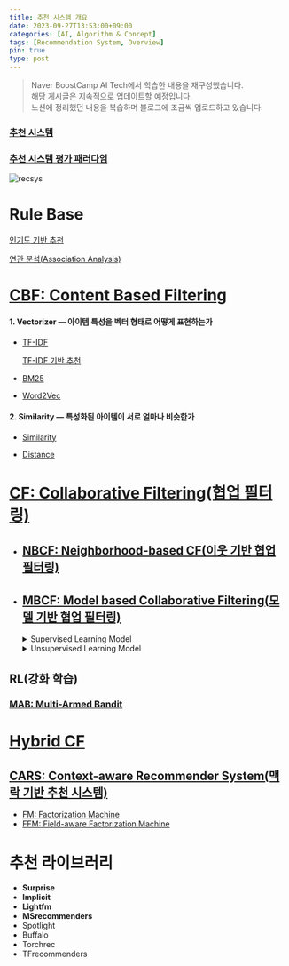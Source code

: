 ```yaml
---
title: 추천 시스템 개요
date: 2023-09-27T13:53:00+09:00
categories: [AI, Algorithm & Concept]
tags: [Recommendation System, Overview]
pin: true
type: post
---
```

> Naver BoostCamp AI Tech에서 학습한 내용을 재구성했습니다.  
> 해당 게시글은 지속적으로 업데이트할 예정입니다.  
> 노션에 정리했던 내용을 복습하며 블로그에 조금씩 업로드하고 있습니다.  

### [추천 시스템](https://osmin625.github.io/posts/%EC%B6%94%EC%B2%9C-%EC%8B%9C%EC%8A%A4%ED%85%9C/)

### [추천 시스템 평가 패러다임](https://osmin625.github.io/posts/%EC%B6%94%EC%B2%9C-%EC%8B%9C%EC%8A%A4%ED%85%9C-%ED%8F%89%EA%B0%80-%EC%A7%80%ED%91%9C/)

![recsys](/imgs/ro.png)
# Rule Base

[인기도 기반 추천](https://osmin625.github.io/posts/%EC%9D%B8%EA%B8%B0%EB%8F%84-%EA%B8%B0%EB%B0%98-%EC%B6%94%EC%B2%9C/)

[연관 분석(Association Analysis)](https://www.notion.so/Association-Analysis-6ca43cfdd8da4ad89cdefa807331c4ff?pvs=21)

# [CBF: Content Based Filtering](https://www.notion.so/CBF-Content-Based-Filtering-ee188eb44e6a4fd38992c8182405128c?pvs=21)

#### 1. Vectorizer — **아이템 특성을 벡터 형태로 어떻게 표현하는가**

- [TF-IDF](https://www.notion.so/TF-IDF-9478a90aa99e44c1820b26b296535223?pvs=21)
    
    [TF-IDF 기반 추천](https://www.notion.so/TF-IDF-0465ef82197b423e92cbd7516e964d7b?pvs=21)
    
- [BM25](https://www.notion.so/BM25-857f76f951ef44e6a8ffa08c022dbbcb?pvs=21)
- [Word2Vec](https://www.notion.so/Word2Vec-c21d23fa76c8478f921fdc392f599f95?pvs=21)

#### 2. Similarity — **특성화된 아이템이 서로 얼마나 비슷한가**

- [Similarity](https://www.notion.so/Similarity-e210820646c04d248e6ca2b5f2db7bae?pvs=21)

- [Distance](https://www.notion.so/Distance-dcb9f23eabba4d25829a6a26a33c892e?pvs=21)

# [CF: Collaborative Filtering(협업 필터링)](https://www.notion.so/CF-Collaborative-Filtering-fd1b3079e33d4bf28c3d6e11a833842e?pvs=21)

- ## [NBCF: Neighborhood-based CF(이웃 기반 협업 필터링)](https://www.notion.so/NBCF-Neighborhood-based-CF-4d0471ef262d4a7da8175e095c9f72a2?pvs=21)
- ## [MBCF: Model based Collaborative Filtering(모델 기반 협업 필터링)](https://www.notion.so/MBCF-Model-based-Collaborative-Filtering-75c21283fe794ad48670abf344ae04b1?pvs=21)
    
    <details markdown="1">
    <summary>Supervised Learning Model</summary>

    **ML based CF**

    - [Naive Bayes Classification](https://www.notion.so/Naive-Bayes-Classification-33b7db10c9314bcf8c7dda33785846e9?pvs=21)
    - [GBM: Gradient Boosting Machine](https://www.notion.so/GBM-Gradient-Boosting-Machine-ad2a50e8de754365ae06f0ac90adcaa1?pvs=21)
    [GBDT: Gradient Boosting Decision Trees](https://www.notion.so/GBDT-Gradient-Boosting-Decision-Trees-082ff2ad256a436f9ce28f7b2181d5ca?pvs=21)
        - [XGBoost: Extreme gradient boosting](https://www.notion.so/XGBoost-Extreme-gradient-boosting-3f2f693c177e430d983f678e2d1e1c74?pvs=21)
        - [LGBM: LightGBM](https://www.notion.so/LGBM-LightGBM-26aed012b6a5416aac0b4650b0155e5e?pvs=21)
        - [CatBoost](https://www.notion.so/CatBoost-474c3b0d5e124ae19aff470924694636?pvs=21)

    **DL based CF**

    <details markdown="1">
    <summary>Background</summary>
    <br>
    
    **DL based CF의 장점**

    1. **Nonlinear Transformation**
        - data의 non-linearity를 효과적으로 나타낼 수 있다.
        - 복잡한 user-item interaction pattern을 효과적으로 모델링
            
            user의 선호도 예측 용이
            
    2. **Representation Learning**
        - 사람이 직접 feature design하지 않아도 된다.
        - 텍스트, 이미지, 오디오 등 다양한 종류의 정보를 추천 시스템에 활용할 수 있다.
            - 과거 아이템의 이미지를 활용하여 새로운 아이템에 대한 특징 추출 가능
            - 사용자가 남긴 텍스트를 활용하여 취향에 대한 특징 추출 가능
            - 새로운 아이템이나 인기 없는 아이템도 추천이 가능
            - 사용자에게 아이템을 왜 추천하는 이유에 대한 설명력이 증가
            - 다양한 맥락 정보를 함께 활용하기 때문에 보다 정교한 추천이 가능
    3. **Sequence Modeling**
        - DNN은 자연어처리, 음성 신호 처리 등 sequential modeling task에서 성공적으로 적용된다.
        - 추천 시스템에서 next-item prediction, session-based recommendation등에 사용된다.
    4. **Various Architectures**
        - CNN, RNN 등 비정형 데이터 특징 추출에 특화된 구조 활용이 가능하다.
    5. **Flexibility**
        - Tensorflow, PyTorch 등 다양한 DL 프레임워크 오픈
        - 추천시스템 모델링 flexibility가 높으며 더 효율적으로 서빙할 수 있다.
        - end-to-end 구조로써 Domain adaptation,Generative modeling등의 응용 모델 활용이 가능하다.

    **단점**

    1. **Interpretability** → Black Box
    2. **Data Requirement** → 많은 양의 데이터 필요
    3. **Extensive Hyperparameter Tuning** → 많은 시간 소요

    추천에서는 DL이 ML을 압도하지는 않는다. 

    추천을 수행할 때 Latency가 중요하기 때문에, 너무 복잡한 모델은 사용하지 못한다.
    </details>    

    [MLP: Multilayer Perceptron(다층 퍼셉트론)](https://www.notion.so/MLP-Multilayer-Perceptron-e33b62a970784be2bcd83dab0b55e220?pvs=21) 계열 모델

    - [NCF: Neural Collaborative Filtering](https://www.notion.so/NCF-Neural-Collaborative-Filtering-7ea11a83950c466a91a46ed5d7b7bab3?pvs=21)
    - [YouTube Recommendation](https://www.notion.so/YouTube-Recommendation-29e3b9ef81784ed6b8b3c29b2b5c7aaa?pvs=21)

    [AE: Autoencoder(**오토인코더)**](https://www.notion.so/AE-Autoencoder-994ae0144c034d249cf5da6e7f618c1a?pvs=21) 계열 모델

    입력값 (rating)을 reconstruction (decoding) 할 수 있게끔 학습함으로써 rating이 가지고 있는 잠재적인 패턴이 latent factor(information bottleneck)에 암호화 (encoding)된다.

    ![recsys](/imgs/ro1.png)

    [DAE: Denoising Autoencoder](https://www.notion.so/DAE-Denoising-Autoencoder-d6800d81dced436b8b00911996978dd2?pvs=21)

    - [U/I-RBM](https://www.notion.so/U-I-RBM-1d121b28c9f74d0a90046b3188b17044?pvs=21)
    - [AutoRec](https://www.notion.so/AutoRec-dd00ba485fd244b783ced96109ae916f?pvs=21)
    - [NeuMF: Neural MF](https://www.notion.so/NeuMF-Neural-MF-4a9f4d36220b49f0afea9f298a4a3807?pvs=21)
    - [CDAE: Collaborative Denoising Auto-Encoder](https://www.notion.so/CDAE-Collaborative-Denoising-Auto-Encoder-ba86511b225748d1ae1ed298d828266c?pvs=21)

    [GNN: Graph Neural Network](https://www.notion.so/GNN-Graph-Neural-Network-3187fc20130b45f189ec91ee55e85480?pvs=21) 계열 모델

    [GCN: Graph Convolution Network](https://www.notion.so/GCN-Graph-Convolution-Network-e9a3a153c8f747d89b6f7cda4f39311c?pvs=21)

    - [NGCF: Neural Graph Collaborative Filtering](https://www.notion.so/NGCF-Neural-Graph-Collaborative-Filtering-c7298066e8b3423f8fb430305cdb2696?pvs=21)
    - [LightGCN](https://www.notion.so/LightGCN-96a9cf2cf19c452586b432fb01e1563e?pvs=21)

    [CNN: Convolutional Neural Network(컨볼루션 신경망)](https://www.notion.so/CNN-Convolutional-Neural-Network-5fe961c5ba07444688035a28c4925a4b?pvs=21) 계열 모델

    - [Image-Based Recommendations](https://www.notion.so/Image-Based-Recommendations-7ab89ac403d54c738d9be9afab18dbce?pvs=21)
    - [VBPR: Visual BPR](https://www.notion.so/VBPR-Visual-BPR-7142388f354b44b6978c6916f1f94946?pvs=21)
    - [DeepCoNN(심층 협력 신경망)](https://www.notion.so/DeepCoNN-c627c7b226814600b73b211d8a5f5829?pvs=21)

    [RNN:Recurrent Neural Network(순환신경망)](https://www.notion.so/RNN-Recurrent-Neural-Network-a3cbd14760f6406b9d926e1062365982?pvs=21) 계열 모델

    [LSTM(Long Short Term Memory)](https://www.notion.so/LSTM-Long-Short-Term-Memory-ce7b82de1e554356875ddda3aa02dc91?pvs=21), [GRU(Gated Recurrent Unit)](https://www.notion.so/GRU-Gated-Recurrent-Unit-e9fb943fdd2b48b5a99047b7bc3084da?pvs=21)

    - [GRU4Rec](https://www.notion.so/GRU4Rec-7e0959bd25ae4fc79b148bb86544bf00?pvs=21)
    - [RRN: Recurrent Recommender Network](https://www.notion.so/RRN-Recurrent-Recommender-Network-af2ab646a37f4f9580e783231ad33f75?pvs=21)
    - [WDN: Wide & Deep Network](https://www.notion.so/WDN-Wide-Deep-Network-7e6a7cd23fd444f5a4bc3db8fbdf9b96?pvs=21)
    - [DeepFM](https://www.notion.so/DeepFM-964f67dd360b4c1f88c4a0bd0698f0e5?pvs=21)
    - [DIN: Deep Interest Network](https://www.notion.so/DIN-Deep-Interest-Network-7f7dab7f46074f5481e9cabc4f04eca7?pvs=21)
    - DCN: Deep & Cross Network
    - [BST: Behavior Sequence Transformer](https://www.notion.so/BST-Behavior-Sequence-Transformer-9b06a51043dd4d15bc565b8ef52eb7a2?pvs=21)
    - [TabNet](https://www.notion.so/TabNet-1e5c27561c974f6e80af1989a106cfde?pvs=21)
    </details>

    <details markdown='1'>
    <summary>Unsupervised Learning Model</summary>
    <br>
    <details markdown="1">
    <summary>Background : User-free Model</summary>

    <br>
    비지도학습 모델들 중, User-free 모델로 활용되는 경우가 많다.

    **User-free 모델의 장점 (`$=\gamma_u$`를 사용하지 않을 때의 장점)**

    1. **새로운 사용자에 대해 inference가 가능하다.**
        
        `$\gamma_u$`는 새로운 사용자가 발생할 때마다 재학습을 필요로 한다.
        
    2. **이력이 거의 없는 사용자에 대한 대응이 가능하다.**
        
        MF 계열의 모델은 이런 상황에서 `$\gamma_u$`가 제대로 학습되지 않으므로 성능이 좋지 않다.
        
    3. **CF 모델에서 종종 무시되곤 하는 sequential 시나리오에 대해 대응이 가능하다.**
        
        MF의 `$\gamma_u$`는 sequence를 고려하지 않는다.
        
    - 실제 추천 시스템의 deployment를 고려하면, 새로운 사용자가 발생할 때마다 재학습이 필요한 점은 큰 단점이다.
    - 따라서, user-free 모델은 전통적인 MF 계열의 모델보다 실용적이라고 볼 수 있다.
    </details>

    [**Latent Factor Model(Embedding)**](https://www.notion.so/Latent-Factor-Model-Embedding-7e8eb7413b9e45ceb5ed2a16151c12c0?pvs=21)

    - [SVD: Singular Value Decomposition(특이값 분해)](https://www.notion.so/SVD-Singular-Value-Decomposition-2bc5621a4b8b423587cce5c72387332a?pvs=21)
    - [MF: Matrix Factorization](https://www.notion.so/MF-Matrix-Factorization-e4a47b3afa0c4159ab9ad24920f2f6a5?pvs=21)
        - [WRMF: Weighted Regularized MF (MF for Implicit Feedback)](https://www.notion.so/WRMF-Weighted-Regularized-MF-MF-for-Implicit-Feedback-0fedc650822c476da6d348dbc97a47a7?pvs=21)
        - [ALS: Alternating Least Square](https://www.notion.so/ALS-Alternating-Least-Square-f7558a78197f4f1c8657aeaf6e5a29fd?pvs=21)
        - [BPR: Bayesian Personalized Ranking](https://www.notion.so/BPR-Bayesian-Personalized-Ranking-19396cb2510e4bdb935c62fb7e29d87e?pvs=21)

        [Feedback](https://www.notion.so/Feedback-bc67a3ec8d14494f84ff96524491fbee?pvs=21)

        - [Word2Vec](https://www.notion.so/Word2Vec-c21d23fa76c8478f921fdc392f599f95?pvs=21)
            - [**CBOW: Continous Bag of Word**](https://www.notion.so/CBOW-Continous-Bag-of-Word-d8b1a8e79e294cdb91f0edd1dccb9ac4?pvs=21)
            - [**SG: Skip-Gram**](https://www.notion.so/SG-Skip-Gram-0efdda659ed345f299b0ee4b0ded2c26?pvs=21)
            - [**SGNS: Skip-Gram with Negative Sampling**](https://www.notion.so/SGNS-Skip-Gram-with-Negative-Sampling-e3a03df0c93d493a8a266043d4ac3b76?pvs=21)
        - [Item2Vec](https://www.notion.so/Item2Vec-9ce90b51bfce4be49bf049f7a4c1e962?pvs=21)

    [Clustering(군집화)](https://www.notion.so/Clustering-18087dfdaaec466086fcff5a1808aa86?pvs=21)

    - [KNN: K-Nearest Neighbor(K-최근접 이웃)](https://www.notion.so/KNN-K-Nearest-Neighbor-K-e3a1dcf5f76c4c33b8f12432a11c466d?pvs=21)
    - [ANN: Approximate Nearest Neighbor](https://www.notion.so/ANN-Approximate-Nearest-Neighbor-9a41dc0e2de54f7ab83ee8f990f5c086?pvs=21)
        - [ANNOY: Approximate Nearest Neighbor Oh Yeah](https://www.notion.so/ANNOY-Approximate-Nearest-Neighbor-Oh-Yeah-f6e0897863d048ecb2db4843bb337755?pvs=21)
        - [**HNSW: Hierarchical Navigable Small World Graphs**](https://www.notion.so/HNSW-Hierarchical-Navigable-Small-World-Graphs-c52ea0f832e84eae9392120f7a05ae99?pvs=21)
        - [IVF: Inverted File Index](https://www.notion.so/IVF-Inverted-File-Index-c382c3cb19634e7cb7e2af6d445cf686?pvs=21)
        - [PQ: Product Quantization — Compression](https://www.notion.so/PQ-Product-Quantization-Compression-cea6b89b3ff14201bbaa75536a6840b3?pvs=21)

        **Clustering의 경우 다른 추천 방법론과 함께 사용하여 효과적인 추천 수행이 가능하다.**

        - 군집내의 다른 사용자가 선호하는 아이템 추천
        - 군집화 이후 협력 필터링(Collaborative Filtering) 사용을 통해 예측 정확도 향상
        - 비슷한 사용자 군집의 데이터를 추출하여 아이템 선호도를 계산하고, 이를 사전 확률(prior probability)로 활용하여 베이지안 방법론 적용
    </details>

## RL(강화 학습)

### [MAB: Multi-Armed Bandit](https://www.notion.so/MAB-Multi-Armed-Bandit-b00d09a3729c4f64a8c360f2c922f7a7?pvs=21)

# [**Hybrid CF**](https://www.notion.so/Hybrid-CF-103266a4a91643e58bf6f565b7b627ca?pvs=21)

## [**CARS: Context-aware Recommender System(맥락 기반 추천 시스템)**](https://www.notion.so/CARS-Context-aware-Recommender-System-28277faab5fc4fbf843f2e5108981179?pvs=21)

- [FM: Factorization Machine](https://www.notion.so/FM-Factorization-Machine-3b520957d16d4f5caa4a8dd648043692?pvs=21)
- [FFM: Field-aware Factorization Machine](https://www.notion.so/FFM-Field-aware-Factorization-Machine-c6a926483b534648b9f699b0749e575b?pvs=21)

# 추천 라이브러리

- **Surprise**
- **Implicit**
- **Lightfm**
- **MSrecommenders**
- Spotlight
- Buffalo
- Torchrec
- TFrecommenders